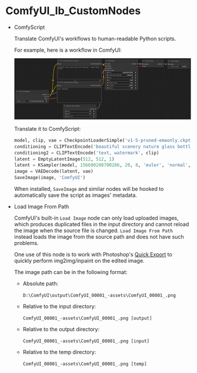 # ComfyUI_Ib_CustomNodes
- ComfyScript

  Translate ComfyUI's workflows to human-readable Python scripts.

  For example, here is a workflow in ComfyUI:

  ![](images/README/ComfyUI.png)

  Translate it to ComfyScript:
  ```python
  model, clip, vae = CheckpointLoaderSimple('v1-5-pruned-emaonly.ckpt')
  conditioning = CLIPTextEncode('beautiful scenery nature glass bottle landscape, , purple galaxy bottle,', clip)
  conditioning2 = CLIPTextEncode('text, watermark', clip)
  latent = EmptyLatentImage(512, 512, 1)
  latent = KSampler(model, 156680208700286, 20, 8, 'euler', 'normal', conditioning, conditioning2, latent, 1)
  image = VAEDecode(latent, vae)
  SaveImage(image, 'ComfyUI')
  ```

  When installed, `SaveImage` and similar nodes will be hooked to automatically save the script as images' metadata.

  <!--
  CLI:
  ```sh
  python -m script from-workflow "D:\workflow.json"
  ```
  -->

- Load Image From Path

  ComfyUI's built-in `Load Image` node can only load uploaded images, which produces duplicated files in the input directory and cannot reload the image when the source file is changed. `Load Image From Path` instead loads the image from the source path and does not have such problems.

  One use of this node is to work with Photoshop's [Quick Export](https://helpx.adobe.com/photoshop/using/export-artboards-layers.html#:~:text=in%20Photoshop.-,Quick%20Export%20As,-Use%20the%20Quick) to quickly perform img2img/inpaint on the edited image.

  The image path can be in the following format:
  - Absolute path:

    `D:\ComfyUI\output\ComfyUI_00001_-assets\ComfyUI_00001_.png`

  - Relative to the input directory:
  
    `ComfyUI_00001_-assets\ComfyUI_00001_.png [output]`

  - Relative to the output directory:
  
    `ComfyUI_00001_-assets\ComfyUI_00001_.png [input]`

  - Relative to the temp directory:
  
    `ComfyUI_00001_-assets\ComfyUI_00001_.png [temp]`